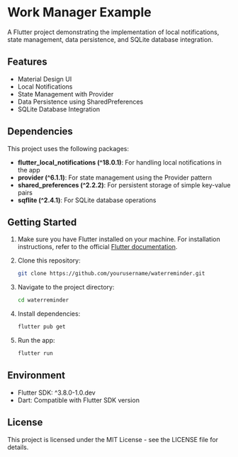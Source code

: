 # Work Manager Example

A Flutter project demonstrating the implementation of local notifications, state management, data persistence, and SQLite database integration.

## Features

- Material Design UI
- Local Notifications
- State Management with Provider
- Data Persistence using SharedPreferences
- SQLite Database Integration

## Dependencies

This project uses the following packages:

- **flutter_local_notifications (^18.0.1)**: For handling local notifications in the app
- **provider (^6.1.1)**: For state management using the Provider pattern
- **shared_preferences (^2.2.2)**: For persistent storage of simple key-value pairs
- **sqflite (^2.4.1)**: For SQLite database operations

## Getting Started

1. Make sure you have Flutter installed on your machine. For installation instructions, refer to the official [Flutter documentation](https://flutter.dev/docs/get-started/install).

2. Clone this repository:
   ```bash
   git clone https://github.com/yourusername/waterreminder.git
   ```

3. Navigate to the project directory:
   ```bash
   cd waterreminder
   ```

4. Install dependencies:
   ```bash
   flutter pub get
   ```

5. Run the app:
   ```bash
   flutter run
   ```

## Environment

- Flutter SDK: ^3.8.0-1.0.dev
- Dart: Compatible with Flutter SDK version

## License

This project is licensed under the MIT License - see the LICENSE file for details.
